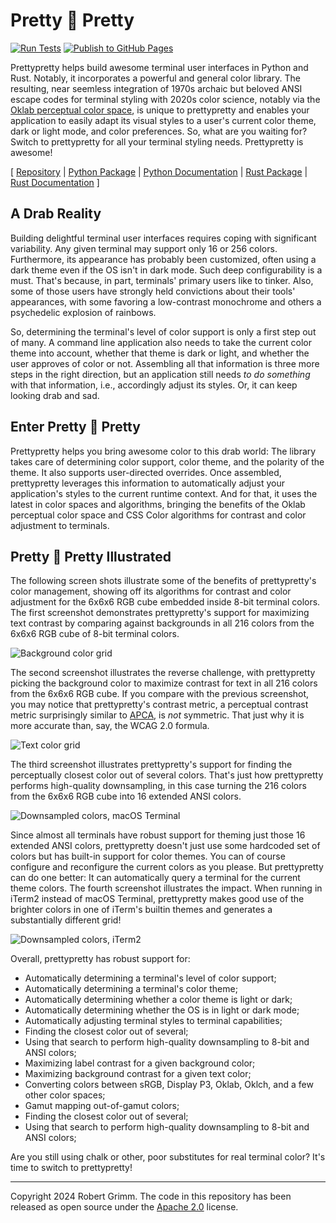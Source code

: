 # Pretty 🌸 Pretty

[![Run Tests](https://github.com/apparebit/prettypretty/actions/workflows/ci.yml/badge.svg)](https://github.com/apparebit/prettypretty/actions/workflows/ci.yml)
[![Publish to GitHub Pages](https://github.com/apparebit/prettypretty/actions/workflows/gh-pages.yml/badge.svg)](https://github.com/apparebit/prettypretty/actions/workflows/gh-pages.yml)

Prettypretty helps build awesome terminal user interfaces in Python and Rust.
Notably, it incorporates a powerful and general color library. The resulting,
near seemless integration of 1970s archaic but beloved ANSI escape codes for
terminal styling with 2020s color science, notably via the [Oklab perceptual
color space](https://bottosson.github.io/posts/oklab/), is unique to
prettypretty and enables your application to easily adapt its visual styles to a
user's current color theme, dark or light mode, and color preferences. So, what
are you waiting for? Switch to prettypretty for all your terminal styling needs.
Prettypretty is awesome!

\[ [Repository](https://github.com/apparebit/prettypretty)
| [Python Package](https://pypi.org/project/prettypretty/)
| [Python Documentation](https://apparebit.github.io/prettypretty/)
| [Rust Package](https://crates.io/crates/prettypretty)
| [Rust Documentation](https://docs.rs/prettypretty/latest/prettypretty/index.html)
\]

## A Drab Reality

Building delightful terminal user interfaces requires coping with significant
variability. Any given terminal may support only 16 or 256 colors. Furthermore,
its appearance has probably been customized, often using a dark theme even if
the OS isn't in dark mode. Such deep configurability is a must. That's because,
in part, terminals' primary users like to tinker. Also, some of those users have
strongly held convictions about their tools' appearances, with some favoring a
low-contrast monochrome and others a psychedelic explosion of rainbows.

So, determining the terminal's level of color support is only a first step out
of many. A command line application also needs to take the current color theme
into account, whether that theme is dark or light, and whether the user approves
of color or not. Assembling all that information is three more steps in the
right direction, but an application still needs *to do something* with that
information, i.e., accordingly adjust its styles. Or, it can keep looking drab
and sad.


## Enter Pretty 🌸 Pretty

Prettypretty helps you bring awesome color to this drab world: The library takes
care of determining color support, color theme, and the polarity of the theme.
It also supports user-directed overrides. Once assembled, prettypretty leverages
this information to automatically adjust your application's styles to the
current runtime context. And for that, it uses the latest in color spaces and
algorithms, bringing the benefits of the Oklab perceptual color space and CSS
Color algorithms for contrast and color adjustment to terminals.


## Pretty 🌸 Pretty Illustrated

The following screen shots illustrate some of the benefits of prettypretty's
color management, showing off its algorithms for contrast and color adjustment
for the 6x6x6 RGB cube embedded inside 8-bit terminal colors. The first
screenshot demonstrates prettypretty's support for maximizing text contrast by
comparing against backgrounds in all 216 colors from the 6x6x6 RGB cube of 8-bit
terminal colors.

![Background color
grid](https://raw.githubusercontent.com/apparebit/prettypretty/main/docs/figures/rgb6-background.png)


The second screenshot illustrates the reverse challenge, with prettypretty
picking the background color to maximize contrast for text in all 216 colors
from the 6x6x6 RGB cube. If you compare with the previous screenshot, you may
notice that prettypretty's contrast metric, a perceptual contrast metric
surprisingly similar to [APCA](https://github.com/Myndex/apca-w3), is *not*
symmetric. That just why it is more accurate than, say, the WCAG 2.0 formula.

![Text color
grid](https://raw.githubusercontent.com/apparebit/prettypretty/main/docs/figures/rgb6-text.png)


The third screenshot illustrates prettypretty's support for finding the
perceptually closest color out of several colors. That's just how prettypretty
performs high-quality downsampling, in this case turning the 216 colors from the
6x6x6 RGB cube into 16 extended ANSI colors.

![Downsampled colors, macOS
Terminal](https://raw.githubusercontent.com/apparebit/prettypretty/main/docs/figures/rgb6-ansi-macos.png)


Since almost all terminals have robust support for theming just those 16
extended ANSI colors, prettypretty doesn't just use some hardcoded set of colors
but has built-in support for color themes. You can of course configure and
reconfigure the current colors as you please. But prettypretty can do one
better: It can automatically query a terminal for the current theme colors.
The fourth screenshot illustrates the impact. When running in iTerm2 instead of
macOS Terminal, prettypretty makes good use of the brighter colors in one of
iTerm's builtin themes and generates a substantially different grid!

![Downsampled colors,
iTerm2](https://raw.githubusercontent.com/apparebit/prettypretty/main/docs/figures/rgb6-ansi-iterm2.png)


Overall, prettypretty has robust support for:

  * Automatically determining a terminal's level of color support;
  * Automatically determining a terminal's color theme;
  * Automatically determining whether a color theme is light or dark;
  * Automatically determining whether the OS is in light or dark mode;
  * Automatically adjusting terminal styles to terminal capabilities;
  * Finding the closest color out of several;
  * Using that search to perform high-quality downsampling to 8-bit
    and ANSI colors;
  * Maximizing label contrast for a given background color;
  * Maximizing background contrast for a given text color;
  * Converting colors between sRGB, Display P3, Oklab, Oklch, and a
    few other color spaces;
  * Gamut mapping out-of-gamut colors;
  * Finding the closest color out of several;
  * Using that search to perform high-quality downsampling to 8-bit
    and ANSI colors;

Are you still using chalk or other, poor substitutes for real terminal color?
It's time to switch to prettypretty!


---

Copyright 2024 Robert Grimm. The code in this repository has been released as
open source under the [Apache 2.0](LICENSE) license.
